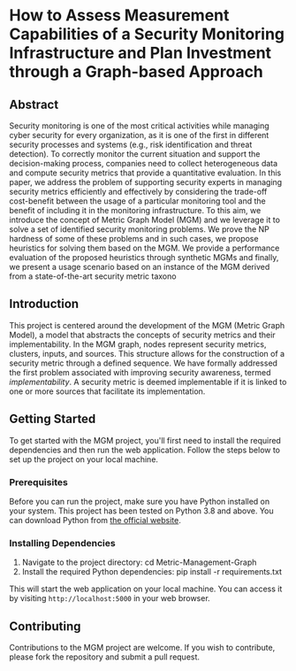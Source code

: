 # How to Assess Measurement Capabilities of a Security Monitoring Infrastructure and Plan Investment through a Graph-based Approach

## Abstract

Security monitoring is one of the most critical activities while managing cyber security for every organization, as it is one of the first in different security processes and systems (e.g., risk identification and threat detection). To correctly monitor the current situation and support the decision-making process, companies need to collect heterogeneous data and compute security metrics that provide a quantitative evaluation. In this paper, we address the problem of supporting security experts in managing security metrics efficiently and effectively by considering the trade-off cost-benefit between the usage of a particular monitoring tool and the benefit of including it in the monitoring infrastructure. To this aim, we introduce the concept of Metric Graph Model (MGM) and we leverage it to solve a set of identified security monitoring problems. We prove the NP hardness of some of these problems and in such cases, we propose heuristics for solving them based on the MGM. We provide a performance evaluation of the proposed heuristics through synthetic MGMs and finally, we present a usage scenario based on an instance of the MGM derived from a state-of-the-art security metric taxono

## Introduction

This project is centered around the development of the MGM (Metric Graph Model), a model that abstracts the concepts of security metrics and their implementability. In the MGM graph, nodes represent security metrics, clusters, inputs, and sources. This structure allows for the construction of a security metric through a defined sequence. We have formally addressed the first problem associated with improving security awareness, termed *implementability*. A security metric is deemed implementable if it is linked to one or more sources that facilitate its implementation.

## Getting Started

To get started with the MGM project, you'll first need to install the required dependencies and then run the web application. Follow the steps below to set up the project on your local machine.

### Prerequisites

Before you can run the project, make sure you have Python installed on your system. This project has been tested on Python 3.8 and above. You can download Python from [the official website](https://www.python.org/downloads/).

### Installing Dependencies

1. Navigate to the project directory: cd Metric-Management-Graph
2. Install the required Python dependencies: pip install -r requirements.txt


This will start the web application on your local machine. You can access it by visiting `http://localhost:5000` in your web browser.

## Contributing

Contributions to the MGM project are welcome. If you wish to contribute, please fork the repository and submit a pull request.



